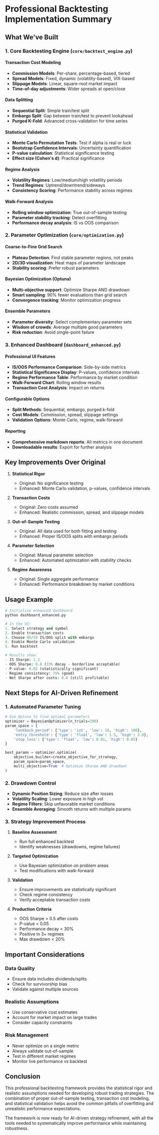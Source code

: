 # Professional Backtesting Implementation Summary

## What We've Built

### 1. Core Backtesting Engine (`core/backtest_engine.py`)

#### Transaction Cost Modeling
- **Commission Models**: Per-share, percentage-based, tiered
- **Spread Models**: Fixed, dynamic (volatility-based), VIX-based
- **Slippage Models**: Linear, square-root market impact
- **Time-of-day adjustments**: Wider spreads at open/close

#### Data Splitting
- **Sequential Split**: Simple train/test split
- **Embargo Split**: Gap between train/test to prevent lookahead
- **Purged K-Fold**: Advanced cross-validation for time series

#### Statistical Validation
- **Monte Carlo Permutation Tests**: Test if alpha is real or luck
- **Bootstrap Confidence Intervals**: Uncertainty quantification
- **P-value calculation**: Statistical significance testing
- **Effect size (Cohen's d)**: Practical significance

#### Regime Analysis
- **Volatility Regimes**: Low/medium/high volatility periods
- **Trend Regimes**: Uptrend/downtrend/sideways
- **Consistency Scoring**: Performance stability across regimes

#### Walk-Forward Analysis
- **Rolling window optimization**: True out-of-sample testing
- **Parameter stability tracking**: Detect overfitting
- **Performance decay analysis**: IS vs OOS comparison

### 2. Parameter Optimization (`core/optimization.py`)

#### Coarse-to-Fine Grid Search
- **Plateau Detection**: Find stable parameter regions, not peaks
- **2D/3D visualization**: Heat maps of parameter landscape
- **Stability scoring**: Prefer robust parameters

#### Bayesian Optimization (Optuna)
- **Multi-objective support**: Optimize Sharpe AND drawdown
- **Smart sampling**: 90% fewer evaluations than grid search
- **Convergence tracking**: Monitor optimization progress

#### Ensemble Parameters
- **Parameter diversity**: Select complementary parameter sets
- **Wisdom of crowds**: Average multiple good parameters
- **Risk reduction**: Avoid single-point failure

### 3. Enhanced Dashboard (`dashboard_enhanced.py`)

#### Professional UI Features
- **IS/OOS Performance Comparison**: Side-by-side metrics
- **Statistical Significance Display**: P-values, confidence intervals
- **Regime Performance Table**: Performance by market condition
- **Walk-Forward Chart**: Rolling window results
- **Transaction Cost Analysis**: Impact on returns

#### Configurable Options
- **Split Methods**: Sequential, embargo, purged k-fold
- **Cost Models**: Commission, spread, slippage settings
- **Validation Options**: Monte Carlo, regime, walk-forward

#### Reporting
- **Comprehensive markdown reports**: All metrics in one document
- **Downloadable results**: Export for further analysis

## Key Improvements Over Original

1. **Statistical Rigor**
   - Original: No significance testing
   - Enhanced: Monte Carlo validation, p-values, confidence intervals

2. **Transaction Costs**
   - Original: Zero costs assumed
   - Enhanced: Realistic commission, spread, and slippage models

3. **Out-of-Sample Testing**
   - Original: All data used for both fitting and testing
   - Enhanced: Proper IS/OOS splits with embargo periods

4. **Parameter Selection**
   - Original: Manual parameter selection
   - Enhanced: Automated optimization with stability checks

5. **Regime Awareness**
   - Original: Single aggregate performance
   - Enhanced: Performance breakdown by market conditions

## Usage Example

```python
# Initialize enhanced dashboard
python dashboard_enhanced.py

# In the UI:
1. Select strategy and symbol
2. Enable transaction costs
3. Choose 80/20 IS/OOS split with embargo
4. Enable Monte Carlo validation
5. Run backtest

# Results show:
- IS Sharpe: 1.2
- OOS Sharpe: 0.8 (33% decay - borderline acceptable)
- P-value: 0.02 (statistically significant)
- Regime consistency: 75% (good)
- Net Sharpe after costs: 0.6 (still profitable)
```

## Next Steps for AI-Driven Refinement

### 1. Automated Parameter Tuning
```python
# Use Optuna to find optimal parameters
optimizer = BayesianOptimizer(n_trials=200)
param_space = {
    'lookback_period': {'type': 'int', 'low': 10, 'high': 100},
    'entry_threshold': {'type': 'float', 'low': 1.5, 'high': 3.0},
    'stop_loss': {'type': 'float', 'low': 0.01, 'high': 0.05}
}

best_params = optimizer.optimize(
    objective_builder=create_objective_for_strategy,
    param_space=param_space,
    multi_objective=True  # Optimize Sharpe AND drawdown
)
```

### 2. Drawdown Control
- **Dynamic Position Sizing**: Reduce size after losses
- **Volatility Scaling**: Lower exposure in high vol
- **Regime Filters**: Skip unfavorable market conditions
- **Ensemble Averaging**: Smooth returns with multiple params

### 3. Strategy Improvement Process

1. **Baseline Assessment**
   - Run full enhanced backtest
   - Identify weaknesses (drawdowns, regime failures)

2. **Targeted Optimization**
   - Use Bayesian optimization on problem areas
   - Test modifications with walk-forward

3. **Validation**
   - Ensure improvements are statistically significant
   - Check regime consistency
   - Verify acceptable transaction costs

4. **Production Criteria**
   - OOS Sharpe > 0.5 after costs
   - P-value < 0.05
   - Performance decay < 30%
   - Positive in 3+ regimes
   - Max drawdown < 20%

## Important Considerations

### Data Quality
- Ensure data includes dividends/splits
- Check for survivorship bias
- Validate against multiple sources

### Realistic Assumptions
- Use conservative cost estimates
- Account for market impact on large trades
- Consider capacity constraints

### Risk Management
- Never optimize on a single metric
- Always validate out-of-sample
- Test in different market regimes
- Monitor live performance vs backtest

## Conclusion

This professional backtesting framework provides the statistical rigor and realistic assumptions needed for developing robust trading strategies. The combination of proper out-of-sample testing, transaction cost modeling, and statistical validation helps avoid the common pitfalls of overfitting and unrealistic performance expectations.

The framework is now ready for AI-driven strategy refinement, with all the tools needed to systematically improve performance while maintaining robustness.